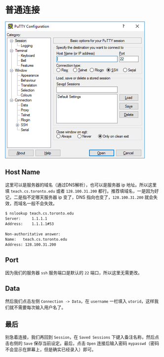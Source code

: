 # 普通连接

![PuTTY-config](../images/putty-config.png)

## Host Name

这里可以是服务器的域名（通过DNS解析），也可以是服务器 ip 地址。所以这里填 `teach.cs.toronto.edu` 或者 `128.100.31.200` 都行。推荐填域名，一是因为好记，二是指不定哪天服务器 ip 变了，DNS 指向也变了，`128.100.31.200` 就会失效，而域名一般不会失效。

```bash
$ nslookup teach.cs.toronto.edu
Server:		1.1.1.1
Address:	1.1.1.1#53

Non-authoritative answer:
Name:	teach.cs.toronto.edu
Address: 128.100.31.200
```

## Port

因为我们的服务器 `ssh` 服务端口是默认的 `22` 端口，所以这里无需更改。

## Data

然后我们点击左侧 `Connection -> Data`，在 `username` 一栏填入 `utorid`，这样我们就不需要每次输入用户名了。

## 最后

别急着连接，我们再回到 `Session`，在 `Saved Sessions` 下键入备注名称，然后点击右侧的 `Save` 保存当前设定。最后，点击 `Open` 连接后输入密码 `mypasswd`（密码不会显示在屏幕上，但是确实已经录入）即可。